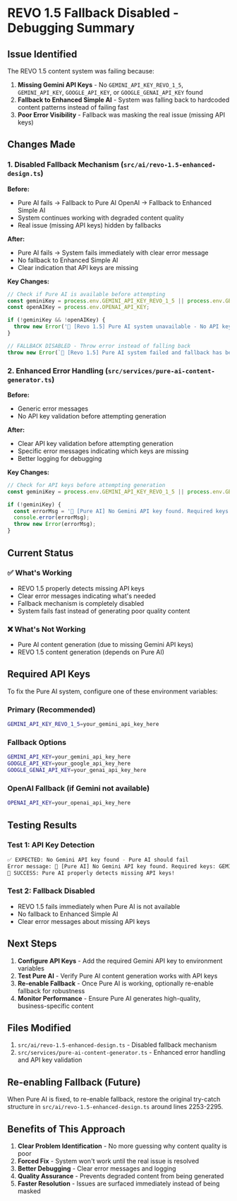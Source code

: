 # REVO 1.5 Fallback Disabled - Debugging Summary

## Issue Identified

The REVO 1.5 content system was failing because:
1. **Missing Gemini API Keys** - No `GEMINI_API_KEY_REVO_1_5`, `GEMINI_API_KEY`, `GOOGLE_API_KEY`, or `GOOGLE_GENAI_API_KEY` found
2. **Fallback to Enhanced Simple AI** - System was falling back to hardcoded content patterns instead of failing fast
3. **Poor Error Visibility** - Fallback was masking the real issue (missing API keys)

## Changes Made

### 1. Disabled Fallback Mechanism (`src/ai/revo-1.5-enhanced-design.ts`)

**Before:**
- Pure AI fails → Fallback to Pure AI OpenAI → Fallback to Enhanced Simple AI
- System continues working with degraded content quality
- Real issue (missing API keys) hidden by fallbacks

**After:**
- Pure AI fails → System fails immediately with clear error message
- No fallback to Enhanced Simple AI
- Clear indication that API keys are missing

**Key Changes:**
```typescript
// Check if Pure AI is available before attempting
const geminiKey = process.env.GEMINI_API_KEY_REVO_1_5 || process.env.GEMINI_API_KEY || process.env.GOOGLE_API_KEY || process.env.GOOGLE_GENAI_API_KEY;
const openAIKey = process.env.OPENAI_API_KEY;

if (!geminiKey && !openAIKey) {
  throw new Error('🚫 [Revo 1.5] Pure AI system unavailable - No API keys found. Please configure GEMINI_API_KEY_REVO_1_5 or OPENAI_API_KEY to use Revo 1.5. Fallback has been disabled for debugging.');
}

// FALLBACK DISABLED - Throw error instead of falling back
throw new Error(`🚫 [Revo 1.5] Pure AI system failed and fallback has been disabled for debugging. Error: ${pureAIError.message}. Please fix the Pure AI system before re-enabling fallbacks.`);
```

### 2. Enhanced Error Handling (`src/services/pure-ai-content-generator.ts`)

**Before:**
- Generic error messages
- No API key validation before attempting generation

**After:**
- Clear API key validation before attempting generation
- Specific error messages indicating which keys are missing
- Better logging for debugging

**Key Changes:**
```typescript
// Check for API keys before attempting generation
const geminiKey = process.env.GEMINI_API_KEY_REVO_1_5 || process.env.GEMINI_API_KEY || process.env.GOOGLE_API_KEY || process.env.GOOGLE_GENAI_API_KEY;

if (!geminiKey) {
  const errorMsg = '🚫 [Pure AI] No Gemini API key found. Required keys: GEMINI_API_KEY_REVO_1_5, GEMINI_API_KEY, GOOGLE_API_KEY, or GOOGLE_GENAI_API_KEY';
  console.error(errorMsg);
  throw new Error(errorMsg);
}
```

## Current Status

### ✅ What's Working
- REVO 1.5 properly detects missing API keys
- Clear error messages indicating what's needed
- Fallback mechanism is completely disabled
- System fails fast instead of generating poor quality content

### ❌ What's Not Working
- Pure AI content generation (due to missing Gemini API keys)
- REVO 1.5 content generation (depends on Pure AI)

## Required API Keys

To fix the Pure AI system, configure one of these environment variables:

### Primary (Recommended)
```bash
GEMINI_API_KEY_REVO_1_5=your_gemini_api_key_here
```

### Fallback Options
```bash
GEMINI_API_KEY=your_gemini_api_key_here
GOOGLE_API_KEY=your_google_api_key_here
GOOGLE_GENAI_API_KEY=your_genai_api_key_here
```

### OpenAI Fallback (if Gemini not available)
```bash
OPENAI_API_KEY=your_openai_api_key_here
```

## Testing Results

### Test 1: API Key Detection
```bash
✅ EXPECTED: No Gemini API key found - Pure AI should fail
Error message: 🚫 [Pure AI] No Gemini API key found. Required keys: GEMINI_API_KEY_REVO_1_5, GEMINI_API_KEY, GOOGLE_API_KEY, or GOOGLE_GENAI_API_KEY
🎯 SUCCESS: Pure AI properly detects missing API keys!
```

### Test 2: Fallback Disabled
- REVO 1.5 fails immediately when Pure AI is not available
- No fallback to Enhanced Simple AI
- Clear error messages about missing API keys

## Next Steps

1. **Configure API Keys** - Add the required Gemini API key to environment variables
2. **Test Pure AI** - Verify Pure AI content generation works with API keys
3. **Re-enable Fallback** - Once Pure AI is working, optionally re-enable fallback for robustness
4. **Monitor Performance** - Ensure Pure AI generates high-quality, business-specific content

## Files Modified

1. `src/ai/revo-1.5-enhanced-design.ts` - Disabled fallback mechanism
2. `src/services/pure-ai-content-generator.ts` - Enhanced error handling and API key validation

## Re-enabling Fallback (Future)

When Pure AI is fixed, to re-enable fallback, restore the original try-catch structure in `src/ai/revo-1.5-enhanced-design.ts` around lines 2253-2295.

## Benefits of This Approach

1. **Clear Problem Identification** - No more guessing why content quality is poor
2. **Forced Fix** - System won't work until the real issue is resolved
3. **Better Debugging** - Clear error messages and logging
4. **Quality Assurance** - Prevents degraded content from being generated
5. **Faster Resolution** - Issues are surfaced immediately instead of being masked


